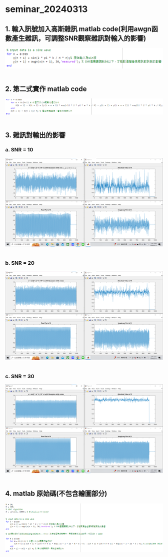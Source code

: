 # seminar_20240313
## 1. 輸入訊號加入高斯雜訊 matlab code(利用awgn函數產生雜訊，可調整SNR觀察雜訊對輸入的影響)
![圖一](https://github.com/HalladayChen/seminar_20240313/blob/main/input%20with%20gaussian%20white%20noise%20code.png)<br><br>
## 2. 第二式實作 matlab code
![圖二](https://github.com/HalladayChen/seminar_20240313/blob/main/equation2.png)<br><br>

## 3. 雜訊對輸出的影響
### a. SNR = 10
![圖三](https://github.com/HalladayChen/seminar_20240313/blob/main/SNR%20%3D%2010.png)<br><br>
### b. SNR = 20
![圖四](https://github.com/HalladayChen/seminar_20240313/blob/main/SNR%20%3D%2020.png)<br><br>
### c. SNR = 30
![圖五](https://github.com/HalladayChen/seminar_20240313/blob/main/SNR%20%3D%2030.png)<br><br>

## 4. matlab 原始碼(不包含繪圖部分)
![圖六](https://github.com/HalladayChen/seminar_20240313/blob/main/main%20function.png)<br><br>

